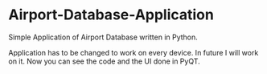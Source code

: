 # Airport-Database-Application
Simple Application of Airport Database written in Python. 

Application has to be changed to work on every device. In future I will work on it. Now you can see the code and the UI done in PyQT.
